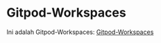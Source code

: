 # Gitpod-Workspaces
Ini adalah Gitpod-Workspaces: [Gitpod-Workspaces](https://gitpod.io/#https://github.com/ridhwan-aziz/Gitpod-Workspaces)
